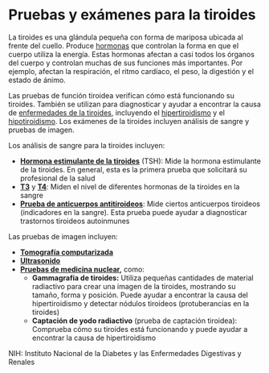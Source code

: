 Pruebas y exámenes para la tiroides
===================================


La tiroides es una glándula pequeña con forma de mariposa ubicada al frente del cuello. Produce [hormonas](https://medlineplus.gov/spanish/hormones.html) que controlan la forma en que el cuerpo utiliza la energía. Estas hormonas afectan a casi todos los órganos del cuerpo y controlan muchas de sus funciones más importantes. Por ejemplo, afectan la respiración, el ritmo cardíaco, el peso, la digestión y el estado de ánimo.


Las pruebas de función tiroidea verifican cómo está funcionando su tiroides. También se utilizan para diagnosticar y ayudar a encontrar la causa de [enfermedades de la tiroides](https://medlineplus.gov/spanish/thyroiddiseases.html), incluyendo el [hipertiroidismo](https://medlineplus.gov/spanish/hyperthyroidism.html) y el [hipotiroidismo](https://medlineplus.gov/spanish/hypothyroidism.html). Los exámenes de la tiroides incluyen análisis de sangre y pruebas de imagen.


Los análisis de sangre para la tiroides incluyen:


* **[Hormona estimulante de la tiroides](https://medlineplus.gov/spanish/pruebas-de-laboratorio/prueba-de-tsh/)** (TSH): Mide la hormona estimulante de la tiroides. En general, esta es la primera prueba que solicitará su profesional de la salud
* **[T3](https://medlineplus.gov/spanish/pruebas-de-laboratorio/pruebas-de-triyodotironina-t3/)** y **[T4](https://medlineplus.gov/spanish/pruebas-de-laboratorio/prueba-de-tiroxina-t4/)**: Miden el nivel de diferentes hormonas de la tiroides en la sangre
* **[Prueba de anticuerpos antitiroideos](https://medlineplus.gov/spanish/pruebas-de-laboratorio/anticuerpos-antitiroideos/)**: Mide ciertos anticuerpos tiroideos (indicadores en la sangre). Esta prueba puede ayudar a diagnosticar trastornos tiroideos autoinmunes


Las pruebas de imagen incluyen:


* **[Tomografía computarizada](https://medlineplus.gov/spanish/ctscans.html)**
* **[Ultrasonido](https://medlineplus.gov/spanish/pruebas-de-laboratorio/ecografia/)**
* **[Pruebas de medicina nuclear](https://medlineplus.gov/spanish/nuclearscans.html),** como:
	+ **Gammagrafía de tiroides:** Utiliza pequeñas cantidades de material radiactivo para crear una imagen de la tiroides, mostrando su tamaño, forma y posición. Puede ayudar a encontrar la causa del hipertiroidismo y detectar nódulos tiroideos (protuberancias en la tiroides)
	+ **Captación de yodo radiactivo** (prueba de captación tiroidea): Comprueba cómo su tiroides está funcionando y puede ayudar a encontrar la causa de hipertiroidismo


NIH: Instituto Nacional de la Diabetes y las Enfermedades Digestivas y Renales

